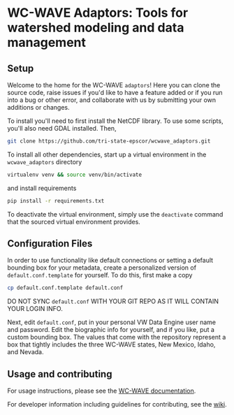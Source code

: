 # WC-WAVE Adaptors: Tools for watershed modeling and data management

## Setup

Welcome to the home for the WC-WAVE `adaptors`! Here you can clone the source
code, raise issues if you'd like to have a feature added or if you run into a
bug or other error, and collaborate with us by submitting your own additions or
changes.

To install you'll need to first install the NetCDF library. To use some scripts,
you'll also need GDAL installed. Then, 

```bash
git clone https://github.com/tri-state-epscor/wcwave_adaptors.git
```

To install all other dependencies, start up a virtual environment in the 
`wcwave_adaptors` directory 

```bash
virtualenv venv && source venv/bin/activate
```

and install requirements

```bash
pip install -r requirements.txt
```

To deactivate the virtual environment, simply use the `deactivate` command
that the sourced virtual environment provides.

## Configuration Files

In order to use functionality like default connections or setting a default
bounding box for your metadata, create a personalized version of
`default.conf.template` for yourself. To do this, first make a copy

```bash
cp default.conf.template default.conf
```

DO NOT SYNC `default.conf` WITH YOUR GIT REPO AS IT WILL CONTAIN YOUR LOGIN
INFO.

Next, edit `default.conf`, put in your personal VW Data Engine user name and
password. Edit the biographic info for yourself, and if you like, put a custom
bounding box. The values that come with the repository represent a box that 
tightly includes the three WC-WAVE states, New Mexico, Idaho, and Nevada.


## Usage and contributing

For usage instructions, please see the [WC-WAVE
documentation](http://tri-state-epscor.github.io/vw-doc/tutorial.html).

For developer information including guidelines for contributing, see the [wiki](https://github.com/tri-state-epscor/adaptors/wiki).
